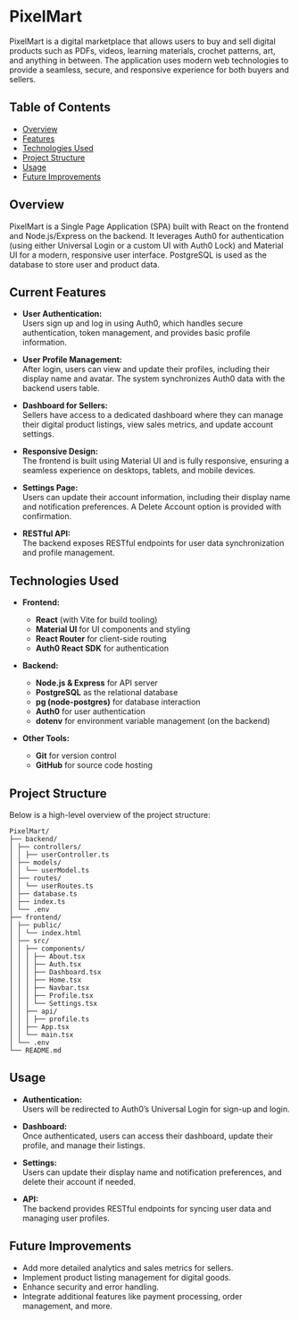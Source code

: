 # PixelMart

PixelMart is a digital marketplace that allows users to buy and sell digital products such as PDFs, videos, learning materials, crochet patterns, art, and anything in between. The application uses modern web technologies to provide a seamless, secure, and responsive experience for both buyers and sellers.

## Table of Contents

- [Overview](#overview)
- [Features](#features)
- [Technologies Used](#technologies-used)
- [Project Structure](#project-structure)
- [Usage](#usage)
- [Future Improvements](#future-improvements)

## Overview

PixelMart is a Single Page Application (SPA) built with React on the frontend and Node.js/Express on the backend. It leverages Auth0 for authentication (using either Universal Login or a custom UI with Auth0 Lock) and Material UI for a modern, responsive user interface. PostgreSQL is used as the database to store user and product data.

## Current Features

- **User Authentication:**  
  Users sign up and log in using Auth0, which handles secure authentication, token management, and provides basic profile information.

- **User Profile Management:**  
  After login, users can view and update their profiles, including their display name and avatar. The system synchronizes Auth0 data with the backend users table.

- **Dashboard for Sellers:**  
  Sellers have access to a dedicated dashboard where they can manage their digital product listings, view sales metrics, and update account settings.

- **Responsive Design:**  
  The frontend is built using Material UI and is fully responsive, ensuring a seamless experience on desktops, tablets, and mobile devices.

- **Settings Page:**  
  Users can update their account information, including their display name and notification preferences. A Delete Account option is provided with confirmation.

- **RESTful API:**  
  The backend exposes RESTful endpoints for user data synchronization and profile management.

## Technologies Used

- **Frontend:**

  - **React** (with Vite for build tooling)
  - **Material UI** for UI components and styling
  - **React Router** for client-side routing
  - **Auth0 React SDK** for authentication

- **Backend:**

  - **Node.js & Express** for API server
  - **PostgreSQL** as the relational database
  - **pg (node-postgres)** for database interaction
  - **Auth0** for user authentication
  - **dotenv** for environment variable management (on the backend)

- **Other Tools:**
  - **Git** for version control
  - **GitHub** for source code hosting

## Project Structure

Below is a high-level overview of the project structure:

```
PixelMart/
├── backend/
│ ├── controllers/
│ │ ├── userController.ts
│ ├── models/
│ │ └── userModel.ts
│ ├── routes/
│ │ └── userRoutes.ts
│ ├── database.ts
│ ├── index.ts
│ └── .env
├── frontend/
│ ├── public/
│ │ └── index.html
│ ├── src/
│ │ ├── components/
│ │ │ ├── About.tsx
│ │ │ ├── Auth.tsx
│ │ │ ├── Dashboard.tsx
│ │ │ ├── Home.tsx
│ │ │ ├── Navbar.tsx
│ │ │ ├── Profile.tsx
│ │ │ └── Settings.tsx
│ │ ├── api/
│ │ │ ├── profile.ts
│ │ ├── App.tsx
│ │ └── main.tsx
│ └── .env
└── README.md
```

## Usage

- **Authentication:**  
  Users will be redirected to Auth0’s Universal Login for sign-up and login.

- **Dashboard:**  
  Once authenticated, users can access their dashboard, update their profile, and manage their listings.

- **Settings:**  
  Users can update their display name and notification preferences, and delete their account if needed.

- **API:**  
  The backend provides RESTful endpoints for syncing user data and managing user profiles.

## Future Improvements

- Add more detailed analytics and sales metrics for sellers.
- Implement product listing management for digital goods.
- Enhance security and error handling.
- Integrate additional features like payment processing, order management, and more.

